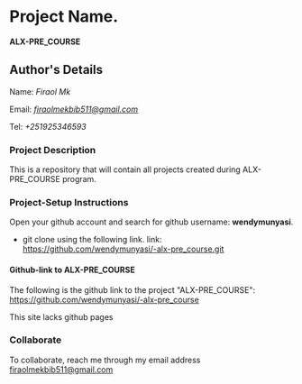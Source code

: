 # Project Name.
**ALX-PRE_COURSE**

## Author's Details
Name: *Firaol Mk*

Email: *firaolmekbib511@gmail.com*

Tel: *+251925346593*



### Project Description
This is a repository that will contain all projects created during ALX-PRE_COURSE program.


### Project-Setup Instructions

Open your github account and search for github username: **wendymunyasi**.

- git clone using the following link.
   link: https://github.com/wendymunyasi/-alx-pre_course.git


#### Github-link to ALX-PRE_COURSE
The following is the github link to the project "ALX-PRE_COURSE": https://github.com/wendymunyasi/-alx-pre_course

This site lacks github pages


### Collaborate

To collaborate, reach me through my email address firaolmekbib511@gmail.com
